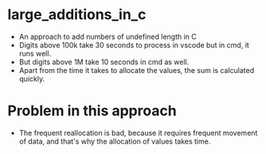 # large_additions_in_c
* An approach to add numbers of undefined length in C
* Digits above 100k take 30 seconds to process in vscode but in cmd, it runs well.
* But digits above 1M take 10 seconds in cmd as well.
* Apart from the time it takes to allocate the values, the sum is calculated quickly.

# Problem in this approach
* The frequent reallocation is bad, because it requires frequent movement of data, and that's why the allocation of values takes time.
